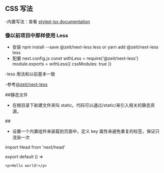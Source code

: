 ## CSS 写法

-内置写法：查看 <a href="https://www.npmjs.com/package/styled-jsx">styled-jsx documentation</a>

### 像以前项目中那样使用 Less

- 安装
  npm install --save @zeit/next-less less
  or
  yarn add @zeit/next-less less
- 配置 next.config.js
  const withLess = require('@zeit/next-less')
  module.exports = withLess({
  cssModules: true
  })

-less 用法和以前基本一致

-参考<a href="https://github.com/zeit/next-plugins/tree/master/packages/next-less" target="_blank" rel="nofollow">@zeit/next-less</a>

##静态文件

- 在根目录下新建文件夹叫 static。代码可以通过/static/来引入相关的静态资源。

##<head>

- 设置一个内置组件来装载<head>到页面中，定义 key 属性来避免重复的<head>标签，保证<head>只渲染一次

import Head from 'next/head'

export default () =>

  <div>
    <Head>
      <title>My page title</title>
      <meta name="viewport" content="initial-scale=1.0, width=device-width" key="viewport" />
    </Head>
    <Head>
      <meta name="viewport" content="initial-scale=1.2, width=device-width" key="viewport" />
    </Head>

    <p>Hello world!</p>

  </div>

